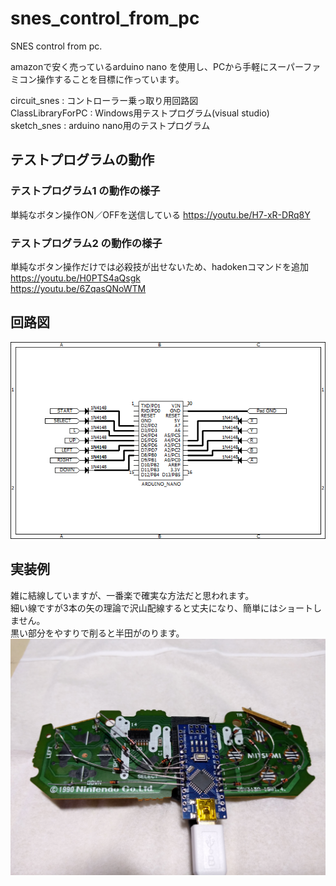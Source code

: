 # snes_control_from_pc
SNES control from pc.  

amazonで安く売っているarduino nano を使用し、PCから手軽にスーパーファミコン操作することを目標に作っています。  

circuit_snes       : コントローラー乗っ取り用回路図  
ClassLibraryForPC  : Windows用テストプログラム(visual studio)  
sketch_snes        : arduino nano用のテストプログラム  
  
  
## テストプログラムの動作  

### テストプログラム1 の動作の様子  
単純なボタン操作ON／OFFを送信している
https://youtu.be/H7-xR-DRq8Y  
  
### テストプログラム2 の動作の様子  
単純なボタン操作だけでは必殺技が出せないため、hadokenコマンドを追加  
https://youtu.be/H0PTS4aQsgk  
https://youtu.be/6ZqasQNoWTM   

## 回路図  

![回路図](circuit_snes/circuit_snes.png)  
  
  
## 実装例  
雑に結線していますが、一番楽で確実な方法だと思われます。  
細い線ですが3本の矢の理論で沢山配線すると丈夫になり、簡単にはショートしません。  
黒い部分をやすりで削ると半田がのります。  
![回路図](circuit_snes/example.jpg)  
  
  
